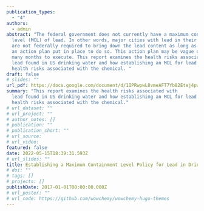 ```yaml
---
publication_types:
  - "4"
authors:
  - admin
abstract: "The federal government does not currently have a maximum containment
  level (MCL) of lead. In other words, major cities with lead in their drinking water
  are not federally required to bring down the lead content as long as they have
  an action plan put in place to do so. This action plan may be vague or take
  many months to execute. This report examines the health risks associated with
  lead found in US drinking water and how establishing an MCL for lead can decrease
  health risks associated with the chemical. "
draft: false
# slides: ""
url_pdf: https://docs.google.com/document/d/1IPRwpwL8vmeAFT7Yb82Etej4pwpS7cVXUCRwEiEmm6I/edit?usp=sharing
summary: "This report examines the health risks associated with
  lead found in US drinking water and how establishing an MCL for lead can decrease
  health risks associated with the chemical."
# url_dataset: ""
# url_project: ""
# author_notes: []
# publication: ""
# publication_short: ""
# url_source: 
# url_video: 
featured: false
date: 2022-05-15T18:39:31.593Z
# url_slides: ""
title: Establishing a Maximum Containment Level Policy for Lead in Drinking Water
# doi: ""
# tags: []
# projects: []
publishDate: 2017-01-01T00:00:00.000Z
# url_poster: ""
# url_code: https://github.com/wowchemy/wowchemy-hugo-themes
---
```

